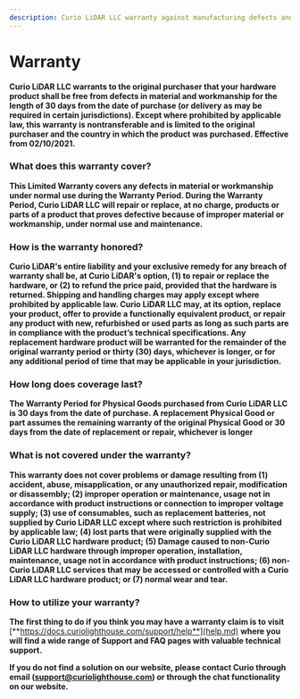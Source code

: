 ```yaml
---
description: Curio LiDAR LLC warranty against manufacturing defects and workmanship
---
```


# Warranty

**Curio LiDAR LLC warrants to the original purchaser that your hardware product shall be free from defects in material and workmanship for the length of 30 days from the date of purchase \(or delivery as may be required in certain jurisdictions\).  Except where prohibited by applicable law, this warranty is nontransferable and is limited to the original purchaser and the country in which the product was purchased. Effective from 02/10/2021.**  


### **What does this warranty cover?**

**This Limited Warranty covers any defects in material or workmanship under normal use during the Warranty Period. During the Warranty Period, Curio LiDAR LLC will repair or replace, at no charge, products or parts of a product that proves defective because of improper material or workmanship, under normal use and maintenance.**  


### **How is the warranty honored?**

**Curio LiDAR's entire liability and your exclusive remedy for any breach of warranty shall be, at Curio LiDAR's option, \(1\) to repair or replace the hardware, or \(2\) to refund the price paid, provided that the hardware is returned.  Shipping and handling charges may apply except where prohibited by applicable law.  Curio LiDAR LLC may, at its option, replace your product, offer to provide a functionally equivalent product, or repair any product with new, refurbished or used parts as long as such parts are in compliance with the product’s technical specifications.  Any replacement hardware product will be warranted for the remainder of the original warranty period or thirty \(30\) days, whichever is longer, or for any additional period of time that may be applicable in your jurisdiction.**  


### **How long does coverage last?**

**The Warranty Period for Physical Goods purchased from Curio LiDAR LLC is 30 days from the date of purchase. A replacement Physical Good or part assumes the remaining warranty of the original Physical Good or 30 days from the date of replacement or repair, whichever is longer**  


### **What is not covered under the warranty?**

**This warranty does not cover problems or damage resulting from \(1\) accident, abuse, misapplication, or any unauthorized repair, modification or disassembly; \(2\) improper operation or maintenance, usage not in accordance with product instructions or connection to improper voltage supply; \(3\) use of consumables, such as replacement batteries, not supplied by Curio LiDAR LLC except where such restriction is prohibited by applicable law; \(4\) lost parts that were originally supplied with the Curio LiDAR LLC hardware product; \(5\) Damage caused to non-Curio LiDAR LLC hardware through improper operation, installation, maintenance, usage not in accordance with product instructions; \(6\) non-Curio LiDAR LLC services that may be accessed or controlled with a Curio LiDAR LLC hardware product;  or \(7\) normal wear and tear.**  


### **How to utilize your warranty?**

**The first thing to do if you think you may have a warranty claim is to visit** [**https://docs.curiolighthouse.com/support/help**](help.md) **where you will find a wide range of Support and FAQ pages with valuable technical support.**

**If you do not find a solution on our website, please contact Curio through email \(support@curiolighthouse.com\) or through the chat functionality on our website.**  


